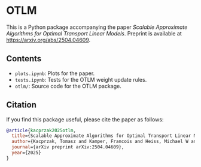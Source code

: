 # OTLM

This is a Python package accompanying the paper *Scalable Approximate Algorithms for Optimal Transport Linear Models*.
Preprint is available at https://arxiv.org/abs/2504.04609.

## Contents

- `plots.ipynb`: Plots for the paper.
- `tests.ipynb`: Tests for the OTLM weight update rules.
- `otlm/`: Source code for the OTLM package.

## Citation

If you find this package useful, please cite the paper as follows:

```bibtex
@article{kacprzak2025otlm,
  title={Scalable Approximate Algorithms for Optimal Transport Linear Models},
  author={Kacprzak, Tomasz and Kamper, Francois and Heiss, Michael W and Janka, Gianluca and Dillner, Ann M and Takahama, Satoshi},
  journal={arXiv preprint arXiv:2504.04609},
  year={2025}
}
```
